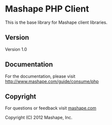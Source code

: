 Mashape PHP Client
============================================

This is the base library for Mashape client libraries.

Version
--------------

Version 1.0

Documentation
-------------------

For the documentation, please visit http://www.mashape.com/guide/consume/php

Copyright
---------------

For questions or feedback visit [mashape.com](http://mashape.com/)

Copyright (C) 2012 Mashape, Inc.
